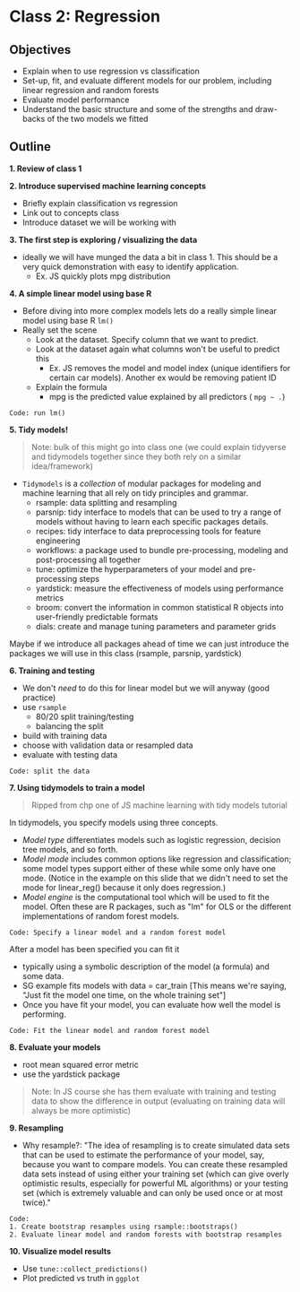 # Class 2: Regression

## Objectives
* Explain when to use regression vs classification
* Set-up, fit, and evaluate different models for our problem, including linear regression and random forests
* Evaluate model performance
* Understand the basic structure and some of the strengths and draw-backs of the two models we fitted

## Outline

**1. Review of class 1**

**2. Introduce supervised machine learning concepts**
  - Briefly explain classification vs regression
  - Link out to concepts class
  - Introduce dataset we will be working with

**3. The first step is exploring / visualizing the data**
  - ideally we will have munged the data a bit in class 1. This should be a very quick demonstration with easy to identify application.
    - Ex. JS quickly plots mpg distribution

**4. A simple linear model using base R**
  - Before diving into more complex models lets do a really simple linear model using base R `lm()`
  - Really set the scene
    - Look at the dataset. Specify column that we want to predict.
    - Look at the dataset again what columns won't be useful to predict this
      - Ex. JS removes the model and model index (unique identifiers for certain car models). Another ex would be removing patient ID
    - Explain the formula 
      - mpg is the predicted value explained by all predictors ( `mpg ~ .`)

```
Code: run lm() 
```
**5. Tidy models!**
> Note: bulk of this might go into class one (we could explain tidyverse and tidymodels together since they both rely on a similar idea/framework)
  - `Tidymodels` is a _collection_ of modular packages for modeling and machine learning that all rely on tidy principles and grammar.
    - rsample: data splitting and resampling
    - parsnip: tidy interface to models that can be used to try a range of models without having to learn each specific packages details.
    - recipes: tidy interface to data preprocessing tools for feature engineering
    - workflows: a package used to bundle pre-processing, modeling and post-processing all together
    - tune: optimize the hyperparameters of your model and pre-processing steps
    - yardstick: measure the effectiveness of models using performance metrics
    - broom: convert the information in common statistical R objects into user-friendly predictable formats
    - dials: create and manage tuning parameters and parameter grids
    
Maybe if we introduce all packages ahead of time we can just introduce the packages we will use in this class (rsample, parsnip, yardstick)

**6. Training and testing**
  - We don't _need_ to do this for linear model but we will anyway (good practice)
  - use `rsample`
    - 80/20 split training/testing
    - balancing the split
  - build with training data
  - choose with validation data or resampled data
- evaluate with testing data

```
Code: split the data
```

**7. Using tidymodels to train a model**

> Ripped from chp one of JS machine learning with tidy models tutorial

In tidymodels, you specify models using three concepts.

- _Model type_ differentiates models such as logistic regression, decision tree models, and so forth.
- _Model mode_ includes common options like regression and classification; some model types support either of these while some only have one mode. (Notice in the example on this slide that we didn't need to set the mode for linear_reg() because it only does regression.)
- _Model engine_ is the computational tool which will be used to fit the model. Often these are R packages, such as "lm" for OLS or the different implementations of random forest models.

```
Code: Specify a linear model and a random forest model
```

After a model has been specified you can fit it
  - typically using a symbolic description of the model (a formula) and some data. 
  - SG example fits models with data = car_train [This means we're saying, "Just fit the model one time, on the whole training set"]
  - Once you have fit your model, you can evaluate how well the model is performing.
  
```
Code: Fit the linear model and random forest model
```

**8. Evaluate your models**

- root mean squared error metric
- use the yardstick package

>Note: In JS course she has them evaluate with training and testing data to show the difference in output (evaluating on training data will always be more optimistic)

**9. Resampling**

- Why resample?: "The idea of resampling is to create simulated data sets that can be used to estimate the performance of your model, say, because you want to compare models. You can create these resampled data sets instead of using either your training set (which can give overly optimistic results, especially for powerful ML algorithms) or your testing set (which is extremely valuable and can only be used once or at most twice)."
 
 ```
 Code:
 1. Create bootstrap resamples using rsample::bootstraps()
 2. Evaluate linear model and random forests with bootstrap resamples
 ```
 
 **10. Visualize model results**
 
 - Use `tune::collect_predictions()`
 - Plot predicted vs truth in  `ggplot`
